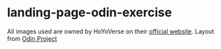 # landing-page-odin-exercise
All images used are owned by HoYoVerse on their [official website](https://honkaiimpact3.hoyoverse.com/global/en-us/media/wallpaper).
Layout from [Odin Project](https://cdn.statically.io/gh/TheOdinProject/curriculum/81a5d553f4073e593d23a6ab00d50eef8620796d/foundations/html_css/project/imgs/01.png)
